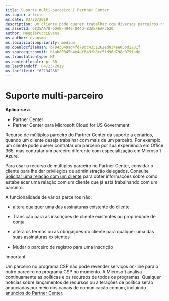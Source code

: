 ```yaml
---
title: Suporte multi-parceiro | Partner Center
ms.topic: article
ms.date: 03/20/2019
description: Um cliente pode querer trabalhar com diversos parceiros no programa de Cloud Solution Provider especializados em diferentes serviços.
ms.assetid: 6835AA78-6DAE-4940-844D-B3AEFEAF3630
author: MaggiePucciEvans
ms.author: evansma
ms.localizationpriority: medium
ms.openlocfilehash: b7843049ad4fd79dc4331262ed034ee05bd2281f
ms.sourcegitcommit: b1ab80345b4e4af649fb8cc51d96d798e0791ade
ms.translationtype: HT
ms.contentlocale: pt-BR
ms.lasthandoff: 04/23/2019
ms.locfileid: "62134286"
---
```

# <a name="multi-partner-support"></a>Suporte multi-parceiro

**Aplica-se a**

-  Partner Center
-  Partner Center para Microsoft Cloud for US Government

Recurso de múltiplos parceiro do Partner Center dá suporte a cenários, quando um cliente deseja trabalhar com mais de um parceiro. Por exemplo, um cliente pode querer contratar um parceiro por sua experiência em Office 365, mas contratar um parceiro diferente com especialização em Microsoft Azure.

Para usar o recurso de múltiplos parceiro no Partner Center, convidar o cliente para lhe dar privilégios de administração delegados. Consulte [Solicitar uma relação com um cliente](request-a-relationship-with-a-customer.md) para obter informações sobre como estabelecer uma relação com um cliente que já está trabalhando com um parceiro.

A funcionalidade de vários parceiros não:

- altera qualquer uma das assinaturas existente do cliente

- Transição para as inscrições de cliente existentes ou propriedade de conta

- altera os termos ou as obrigações do cliente para qualquer uma das suas assinaturas existentes

- Mudar o parceiro de registro para uma inscrição

> [!IMPORTANT]  
> Um parceiro no programa CSP não pode revender serviços on-line para o outro parceiro no programa CSP no momento. A Microsoft analisa continuamente as políticas e os recursos de todos os programas. Qualquer notícias sobre lançamentos de recursos ou alterações de política serão anunciadas por meio dos canais de comunicação comum, incluindo [anúncios do Partner Center](https://partner.microsoft.com/en-us/pcv/announcements).